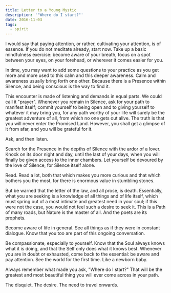 ```yaml
---
title: Letter to a Young Mystic
description: '"Where do I start?"'
date: 2016-11-03
tags:
  - spirit
---
```


I would say that paying attention, or rather, cultivating your attention, is of essence. If you do not meditate already, start now. Take up a basic mindfulness exercise: become aware of your breath, focus on a spot between your eyes, on your forehead, or wherever it comes easier for you.

In time, you may want to add some questions to your practice as you get more and more used to this calm and this deeper awareness. Calm and awareness usually bring forth one other. Because there is a Presence within Silence, and being conscious is the way to find it.

This encounter is made of listening and demands in equal parts. We could call it "prayer". Whenever you remain in Silence, ask for your path to manifest itself; commit yourself to being open and to giving yourself to whatever it may bring you, for any path worthy of your life will surely be the greatest adventure of all, from which no one gets out alive. The truth is that you will never enter the Promised Land. However, you shall get a glimpse of it from afar, and you will be grateful for it.

Ask, and then listen.

Search for the Presence in the depths of Silence with the ardor of a lover. Knock on its door night and day, until the last of your days, when you will finally be given access to the inner chambers. Let yourself be devoured by the love of Silence, for Silence itself alone.

Read. Read a lot, both that which makes you more curious and that which bothers you the most, for there is enormous value in stumbling stones.

But be warned that the letter of the law, and all prose, is death. Essentially, what you are seeking is a knowledge of all things and of life itself, which must spring out of a most intimate and greatest need in your soul; if this were not the case, you would not feel such a desire to seek it. This is a Path of many roads, but Nature is the master of all. And the poets are its prophets.

Become aware of life in general. See all things as if they were in constant dialogue. Know that you too are part of this ongoing conversation.

Be compassionate, especially to yourself. Know that the Soul always knows what it is doing, and that the Self only does what it knows best. Whenever you are in doubt or exhausted, come back to the essential: be aware and pay attention. See the world for the first time. Like a newborn baby.

Always remember what made you ask, "Where do I start?" That will be the greatest and most beautiful thing you will ever come across in your path.

The disquiet. The desire. The need to travel onwards.
